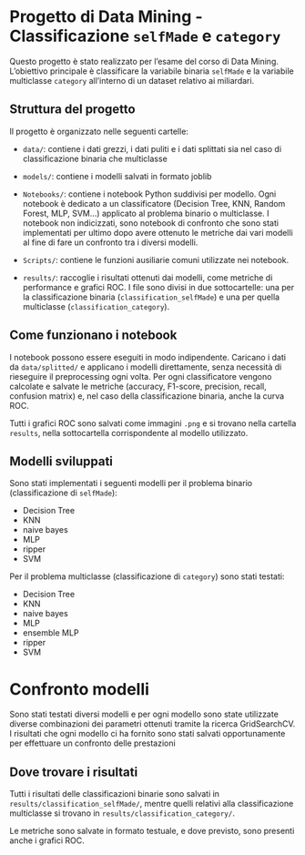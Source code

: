 
# Progetto di Data Mining - Classificazione `selfMade` e `category`

Questo progetto è stato realizzato per l’esame del corso di Data Mining. L’obiettivo principale è classificare la variabile binaria `selfMade` e la variabile multiclasse `category` all’interno di un dataset relativo ai miliardari.

## Struttura del progetto

Il progetto è organizzato nelle seguenti cartelle:

- `data/`: contiene i dati grezzi, i dati puliti e i dati splittati sia nel caso di classificazione binaria che multiclasse

- `models/`: contiene i modelli salvati in formato joblib

- `Notebooks/`: contiene i notebook Python suddivisi per modello. Ogni notebook è dedicato a un classificatore (Decision Tree, KNN, Random Forest, MLP, SVM...) applicato al problema binario o multiclasse. I notebook non indicizzati, sono notebook di confronto che sono stati implementati per ultimo dopo avere ottenuto le metriche dai vari modelli al fine di fare un confronto tra i diversi modelli.
- `Scripts/`: contiene le funzioni ausiliarie comuni utilizzate nei notebook.
- `results/`: raccoglie i risultati ottenuti dai modelli, come metriche di performance e grafici ROC. I file sono divisi in due sottocartelle: una per la classificazione binaria (`classification_selfMade`) e una per quella multiclasse (`classification_category`).


## Come funzionano i notebook

I notebook possono essere eseguiti in modo indipendente. Caricano i dati da `data/splitted/` e applicano i modelli direttamente, senza necessità di rieseguire il preprocessing ogni volta. Per ogni classificatore vengono calcolate e salvate le metriche (accuracy, F1-score, precision, recall, confusion matrix) e, nel caso della classificazione binaria, anche la curva ROC.

Tutti i grafici ROC sono salvati come immagini `.png` e si trovano nella cartella `results`, nella sottocartella corrispondente al modello utilizzato.

## Modelli sviluppati

Sono stati implementati i seguenti modelli per il problema binario (classificazione di `selfMade`):

- Decision Tree
- KNN 
- naive bayes
- MLP 
- ripper
- SVM 

Per il problema multiclasse (classificazione di `category`) sono stati testati:

- Decision Tree
- KNN 
- naive bayes
- MLP 
- ensemble MLP
- ripper
- SVM 
# Confronto modelli
Sono stati testati diversi modelli e per ogni modello sono state utilizzate diverse combinazioni dei parametri ottenuti tramite la ricerca GridSearchCV. I risultati che ogni modello ci ha fornito sono stati salvati opportunamente per effettuare un confronto delle prestazioni

## Dove trovare i risultati

Tutti i risultati delle classificazioni binarie sono salvati in `results/classification_selfMade/`, mentre quelli relativi alla classificazione multiclasse si trovano in `results/classification_category/`.

Le metriche sono salvate in formato testuale, e dove previsto, sono presenti anche i grafici ROC.
